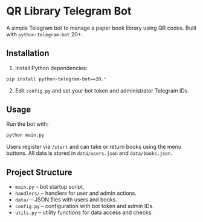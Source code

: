 # QR Library Telegram Bot

A simple Telegram bot to manage a paper book library using QR codes. Built with `python-telegram-bot` 20+.

## Installation

1. Install Python dependencies:

```bash
pip install python-telegram-bot==20.*
```

2. Edit `config.py` and set your bot token and administrator Telegram IDs.

## Usage

Run the bot with:

```bash
python main.py
```

Users register via `/start` and can take or return books using the menu buttons. All data is stored in `data/users.json` and `data/books.json`.

## Project Structure

- `main.py` – bot startup script.
- `handlers/` – handlers for user and admin actions.
- `data/` – JSON files with users and books.
- `config.py` – configuration with bot token and admin IDs.
- `utils.py` – utility functions for data access and checks.



